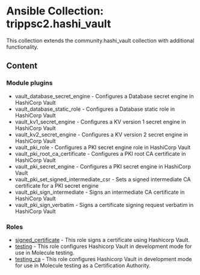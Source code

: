 # Ansible Collection: trippsc2.hashi_vault

This collection extends the community.hashi_vault collection with additional functionality.

## Content

### Module plugins

- vault_database_secret_engine - Configures a Database secret engine in HashiCorp Vault
- vault_database_static_role - Configures a Database static role in HashiCorp Vault
- vault_kv1_secret_engine - Configures a KV version 1 secret engine in HashiCorp Vault
- vault_kv2_secret_engine - Configures a KV version 2 secret engine in HashiCorp Vault
- vault_pki_role - Configures a PKI secret engine role in HashiCorp Vault
- vault_pki_root_ca_certificate - Configures a PKI root CA certificate in HashiCorp Vault
- vault_pki_secret_engine - Configures a PKI secret engine in HashiCorp Vault
- vault_pki_set_signed_intermediate_csr - Sets a signed intermediate CA certificate for a PKI secret engine
- vault_pki_sign_intermediate - Signs an intermediate CA certificate in HashiCorp Vault
- vault_pki_sign_verbatim - Signs a certificate signing request verbatim in HashiCorp Vault

### Roles

- [signed_certificate](roles/signed_certificate/README.md) - This role signs a certificate using Hashicorp Vault.
- [testing](roles/testing/README.md) - This role configures Hashicorp Vault in development mode for use in Molecule testing.
- [testing_ca](roles/testing_ca/README.md) - This role configures Hashicorp Vault in development mode for use in Molecule testing as a Certification Authority.
